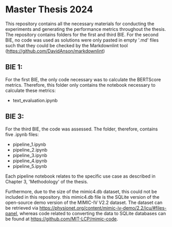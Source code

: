 # Master Thesis 2024

This repository contains all the necessary materials for conducting the experiments and generating the performance metrics throughout the thesis. The repository contains folders for the first and third BIE. For the second BIE, no code was used as solutions were only pasted in empty '.md' files such that they could be checked by the Markdownlint tool (https://github.com/DavidAnson/markdownlint)

## BIE 1:
For the first BIE, the only code necessary was to calculate the BERTScore metrics. Therefore, this folder only contains the notebook necessary to calculate these metrics:
- text_evaluation.ipynb

## BIE 3:
For the third BIE, the code was assessed. The folder, therefore, contains five .ipynb files:
- pipeline_1.ipynb
- pipeline_2.ipynb
- pipeline_3.ipynb
- pipeline_4.ipynb
- pipeline_5.ipynb


Each pipeline notebook relates to the specific use case as described in Chapter 3, 'Methodology' of the thesis. 

Furthermore, due to the size of the mimic4.db dataset, this could not be included in this repository. this mimic4.db file is the SQLite version of the open-source demo version of the MIMIC-IV V2.2 dataset. The dataset can be retrieved via https://physionet.org/content/mimic-iv-demo/2.2/icu/#files-panel, whereas code related to converting the data to SQLite databases can be found at https://github.com/MIT-LCP/mimic-code.



